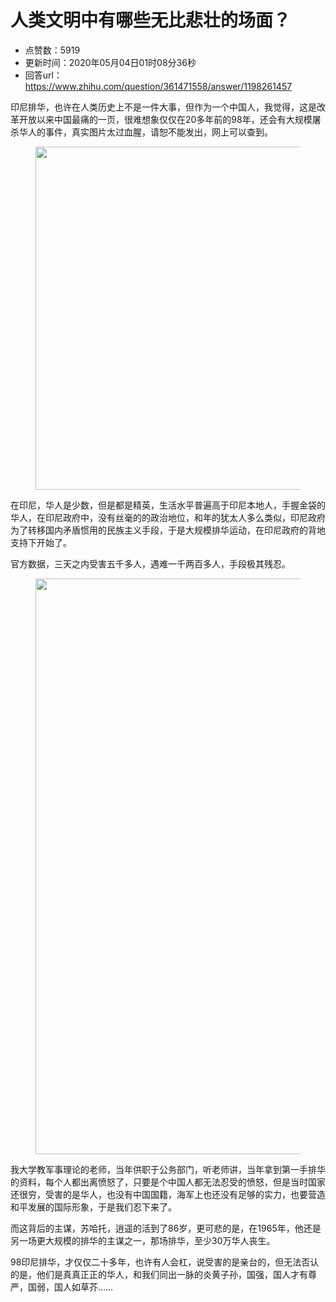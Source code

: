 # 人类文明中有哪些无比悲壮的场面？
- 点赞数：5919
- 更新时间：2020年05月04日01时08分36秒
- 回答url：https://www.zhihu.com/question/361471558/answer/1198261457
<body>
 <p data-pid="T1ndwjLp">印尼排华，也许在人类历史上不是一件大事，但作为一个中国人，我觉得，这是改革开放以来中国最痛的一页，很难想象仅仅在20多年前的98年，还会有大规模屠杀华人的事件，真实图片太过血腥，请恕不能发出，网上可以查到。</p>
 <figure data-size="normal">
  <img src="https://picx.zhimg.com/50/v2-616175708cae60a81da0211edebee6a3_720w.jpg?source=1940ef5c" data-rawwidth="549" data-rawheight="353" data-size="normal" data-original-token="v2-a2aeb6972c709bd8a957a0e7d2125b79" data-default-watermark-src="https://pica.zhimg.com/50/v2-d0ffc60911259ddd6df97f20d94981d1_720w.jpg?source=1940ef5c" class="origin_image zh-lightbox-thumb" width="549" data-original="https://picx.zhimg.com/v2-616175708cae60a81da0211edebee6a3_r.jpg?source=1940ef5c">
 </figure>
 <p data-pid="9JoQqw2J">在印尼，华人是少数，但是都是精英，生活水平普遍高于印尼本地人，手握金袋的华人，在印尼政府中，没有丝毫的的政治地位，和年的犹太人多么类似，印尼政府为了转移国内矛盾惯用的民族主义手段，于是大规模排华运动，在印尼政府的背地支持下开始了。</p>
 <p data-pid="ULW--ASm">官方数据，三天之内受害五千多人，遇难一千两百多人，手段极其残忍。</p>
 <figure data-size="normal">
  <img src="https://picx.zhimg.com/50/v2-eb55d2e5471fa499765dae4926c20f72_720w.jpg?source=1940ef5c" data-rawwidth="921" data-rawheight="1760" data-size="normal" data-original-token="v2-5fab80c55b318ae726be537f5e118db0" data-default-watermark-src="https://picx.zhimg.com/50/v2-3b80cfb069e1de90c66eb9886c475c38_720w.jpg?source=1940ef5c" class="origin_image zh-lightbox-thumb" width="921" data-original="https://pica.zhimg.com/v2-eb55d2e5471fa499765dae4926c20f72_r.jpg?source=1940ef5c">
 </figure>
 <p data-pid="iqYkzhrQ">我大学教军事理论的老师，当年供职于公务部门，听老师讲，当年拿到第一手排华的资料，每个人都出离愤怒了，只要是个中国人都无法忍受的愤怒，但是当时国家还很穷，受害的是华人，也没有中国国籍，海军上也还没有足够的实力，也要营造和平发展的国际形象，于是我们忍下来了。</p>
 <p data-pid="zQnB5Kow">而这背后的主谋，苏哈托，逍遥的活到了86岁，更可悲的是，在1965年，他还是另一场更大规模的排华的主谋之一，那场排华，至少30万华人丧生。</p>
 <p data-pid="sZ6kX_TA">98印尼排华，才仅仅二十多年，也许有人会杠，说受害的是亲台的，但无法否认的是，他们是真真正正的华人，和我们同出一脉的炎黄子孙，国强，国人才有尊严，国弱，国人如草芥……</p>
 <p></p>
</body>